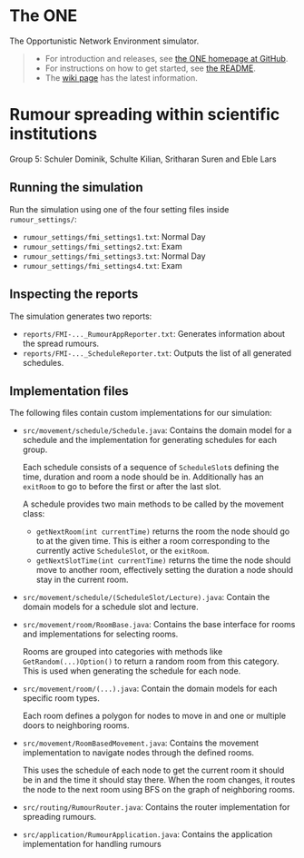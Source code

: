 # The ONE

The Opportunistic Network Environment simulator.

> - For introduction and releases, see [the ONE homepage at GitHub](http://akeranen.github.io/the-one/).
> - For instructions on how to get started, see [the README](https://github.com/akeranen/the-one/wiki/README).
> - The [wiki page](https://github.com/akeranen/the-one/wiki) has the latest information.



# Rumour spreading within scientific institutions

Group 5: Schuler Dominik, Schulte Kilian, Sritharan Suren and Eble Lars


## Running the simulation

Run the simulation using one of the four setting files inside `rumour_settings/`:

- `rumour_settings/fmi_settings1.txt`: Normal Day
- `rumour_settings/fmi_settings2.txt`: Exam
- `rumour_settings/fmi_settings3.txt`: Normal Day
- `rumour_settings/fmi_settings4.txt`: Exam

## Inspecting the reports

The simulation generates two reports:

- `reports/FMI-..._RumourAppReporter.txt`: Generates information about the spread rumours.
- `reports/FMI-..._ScheduleReporter.txt`: Outputs the list of all generated schedules.

## Implementation files

The following files contain custom implementations for our simulation:

- `src/movement/schedule/Schedule.java`: Contains the domain model for a schedule and the implementation for 
  generating schedules for each group.
  
  Each schedule consists of a sequence of `ScheduleSlot`s defining the time, duration and room a node should be in.
  Additionally has an `exitRoom` to go to before the first or after the last slot.
  
  A schedule provides two main methods to be called by the movement class:
  - `getNextRoom(int currentTime)` returns the room the node should go to at the given time. This is either a room corresponding to the currently active `ScheduleSlot`, or the `exitRoom`.
  - `getNextSlotTime(int currentTime)` returns the time the node should move to another room, effectively setting the duration a node should stay in the current room.
  
- `src/movement/schedule/(ScheduleSlot/Lecture).java`: Contain the domain models for a schedule slot and lecture.

- `src/movement/room/RoomBase.java`: Contains the base interface for rooms and implementations for selecting rooms.

  Rooms are grouped into categories with methods like `GetRandom(...)Option()` to return a random room from this category.
  This is used when generating the schedule for each node.
  
- `src/movement/room/(...).java`: Contain the domain models for each specific room types.

  Each room defines a polygon for nodes to move in and one or multiple doors to neighboring rooms.
  
- `src/movement/RoomBasedMovement.java`: Contains the movement implementation to navigate nodes through the defined rooms.

  This uses the schedule of each node to get the current room it should be in and the time it should stay there. When the room
  changes, it routes the node to the next room using BFS on the graph of neighboring rooms.

- `src/routing/RumourRouter.java`: Contains the router implementation for spreading rumours.

- `src/application/RumourApplication.java`: Contains the application implementation for handling rumours
